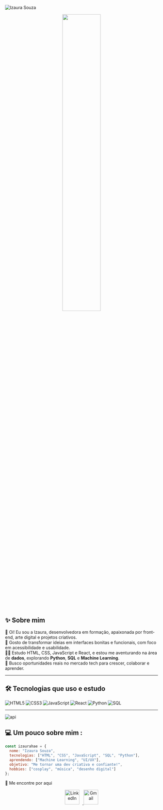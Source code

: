 ![Izaura Souza](https://img.shields.io/badge/Izaura%20Souza-%F0%9F%92%96-ff69b4?style=for-the-badge)

<p align="center">
  <img src="https://i.pinimg.com/736x/93/78/79/937879a98e240e033631459f2975df2f.jpg" width="50%" />
</p>

## ✨ Sobre mim

🌸 Oi! Eu sou a Izaura, desenvolvedora em formação, apaixonada por front-end, arte digital e projetos criativos.  
🎨 Gosto de transformar ideias em interfaces bonitas e funcionais, com foco em acessibilidade e usabilidade.  
👩‍💻 Estudo HTML, CSS, JavaScript e React, e estou me aventurando na área de **dados**, explorando **Python**, **SQL** e **Machine Learning**.  
💼 Busco oportunidades reais no mercado tech para crescer, colaborar e aprender.

---

## 🛠️ Tecnologias que uso e estudo

![HTML5](https://img.shields.io/badge/HTML-E34F26?style=flat&logo=html5&logoColor=fff)
![CSS3](https://img.shields.io/badge/CSS-1572B6?style=flat&logo=css3&logoColor=fff)
![JavaScript](https://img.shields.io/badge/JavaScript-F7DF1E?style=flat&logo=javascript&logoColor=000)
![React](https://img.shields.io/badge/React-61DAFB?style=flat&logo=react&logoColor=000)
![Python](https://img.shields.io/badge/Python-3776AB?style=flat&logo=python&logoColor=fff)
![SQL](https://img.shields.io/badge/SQL-4479A1?style=flat&logo=mysql&logoColor=fff)

---

![api](https://github.com/user-attachments/assets/f9c0761e-01c4-4f5c-8225-d2326897c2ce)

## 💻 Um pouco sobre mim :

```js
const izaurahae = {
  nome: "Izaura Souza",
  tecnologias: ["HTML", "CSS", "JavaScript", "SQL", "Python"],
  aprendendo: ["Machine Learning", "UI/UX"],
  objetivo: "Me tornar uma dev criativa e confiante!",
  hobbies: ["cosplay", "música", "desenho digital"]
};
````
💌 Me encontre por aqui
<div align="center">
  <!-- Ícone do LinkedIn (novo) -->
  <a href="https://www.linkedin.com/in/izaura-souza/" target="_blank">
    <img src="https://www.flaticon.com/svg/vstatic/icons/svg/1383/1383262.svg?token=exp=1655793955~hmac=e2c7095a170f663d1fa8814ad4f14263" alt="LinkedIn" style="margin-right: 10px; width: 48px; height: 48px;" />
  </a>
  
  <!-- Ícone do Gmail (novo) -->
  <a href="mailto:izauraav3@gmail.com">
    <img src="https://www.flaticon.com/svg/vstatic/icons/svg/732/732200.svg?token=exp=1655794102~hmac=848b2646fe27fa5b9fbe6a9f636e1426" alt="Gmail" style="width: 48px; height: 48px;" />
  </a>
</div>
